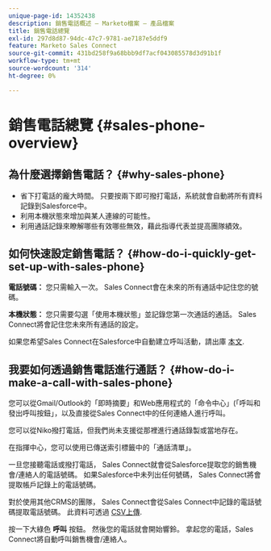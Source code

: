 ```yaml
---
unique-page-id: 14352438
description: 銷售電話概述 — Marketo檔案 — 產品檔案
title: 銷售電話總覽
exl-id: 297d8d87-94dc-47c7-9781-ae7187e5ddf9
feature: Marketo Sales Connect
source-git-commit: 431bd258f9a68bbb9df7acf043085578d3d91b1f
workflow-type: tm+mt
source-wordcount: '314'
ht-degree: 0%

---
```


# 銷售電話總覽 {#sales-phone-overview}

## 為什麼選擇銷售電話？ {#why-sales-phone}

* 省下打電話的龐大時間。 只要按兩下即可撥打電話，系統就會自動將所有資料記錄到Salesforce中。
* 利用本機狀態來增加與某人連線的可能性。
* 利用通話記錄來瞭解哪些有效哪些無效，藉此指導代表並提高團隊績效。

## 如何快速設定銷售電話？ {#how-do-i-quickly-get-set-up-with-sales-phone}

**電話號碼：** 您只需輸入一次。 Sales Connect會在未來的所有通話中記住您的號碼。

**本機狀態：** 您只需要勾選「使用本機狀態」並記錄您第一次通話的通話。 Sales Connect將會記住您未來所有通話的設定。

如果您希望Sales Connect在Salesforce中自動建立呼叫活動，請出庫 [本文](/help/marketo/product-docs/marketo-sales-connect/phone/calls-arent-logging-to-salesforce.md).

## 我要如何透過銷售電話進行通話？ {#how-do-i-make-a-call-with-sales-phone}

您可以從Gmail/Outlook的「即時摘要」和Web應用程式的「命令中心」(「呼叫和發出呼叫按鈕」，以及直接從Sales Connect中的任何連絡人進行呼叫。

您可以從Niko撥打電話，但我們尚未支援從那裡進行通話錄製或當地存在。

在指揮中心，您可以使用已傳送索引標籤中的「通話清單」。

一旦您接聽電話或撥打電話， Sales Connect就會從Salesforce提取您的銷售機會/連絡人的電話號碼。 如果Salesforce中未列出任何號碼， Sales Connect將會提取帳戶記錄上的電話號碼。

對於使用其他CRMS的團隊， Sales Connect會從Sales Connect中記錄的電話號碼提取電話號碼。 此資料可透過 [CSV上傳](/help/marketo/product-docs/marketo-sales-connect/people/managing-contacts/import-contacts-via-csv.md).

按一下大綠色 **呼叫** 按鈕。 然後您的電話就會開始響鈴。 拿起您的電話，Sales Connect將自動呼叫銷售機會/連絡人。

